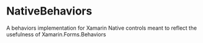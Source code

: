 # NativeBehaviors
A behaviors implementation for Xamarin Native controls meant to reflect the usefulness of Xamarin.Forms.Behaviors

